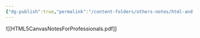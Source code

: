 ```yaml
---
{"dg-publish":true,"permalink":"/content-folders/others-notes/html-and-css/html-5-canvas-notes-for-professionals/","title":"HTML5CanvasNotesForProfessionals.pdf"}
---
```



![[HTML5CanvasNotesForProfessionals.pdf]]
